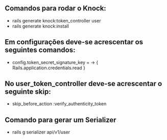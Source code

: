## Comandos para rodar o Knock:
 - rails generate knock:token_controller user
 - rails generate knock:install

## Em configurações deve-se acrescentar os seguintes comandos:
 - config.token_secret_signature_key = -> { Rails.application.credentials.read }

## No user_token_controller deve-se acrescentar o seguinte skip:
 - skip_before_action :verify_authenticity_token

## Comando para gerar um Serializer
 - rails g serializer api/v1/user
